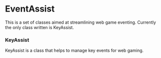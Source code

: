 # EventAssist

This is a set of classes aimed at streamlining web game eventing.  Currently
the only class written is KeyAssist.

### KeyAssist

KeyAssist is a class that helps to manage key events for web gaming.